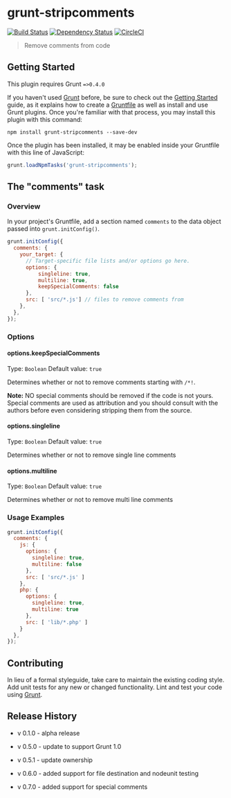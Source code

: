 # grunt-stripcomments

[![Build Status](https://travis-ci.org/jnthnjns/grunt-stripcomments.svg?branch=master)](https://travis-ci.org/jnthnjns/grunt-stripcomments)
[![Dependency Status](https://gemnasium.com/badges/github.com/jnthnjns/grunt-stripcomments.svg)](https://gemnasium.com/github.com/jnthnjns/grunt-stripcomments)
[![CircleCI](https://circleci.com/gh/jnthnjns/grunt-stripcomments.svg?style=svg)](https://circleci.com/gh/jnthnjns/grunt-stripcomments)

> Remove comments from code

## Getting Started
This plugin requires Grunt `=>0.4.0`

If you haven't used [Grunt](http://gruntjs.com/) before, be sure to check out the [Getting Started](http://gruntjs.com/getting-started) guide, as it explains how to create a [Gruntfile](http://gruntjs.com/sample-gruntfile) as well as install and use Grunt plugins. Once you're familiar with that process, you may install this plugin with this command:

```shell
npm install grunt-stripcomments --save-dev
```

Once the plugin has been installed, it may be enabled inside your Gruntfile with this line of JavaScript:

```js
grunt.loadNpmTasks('grunt-stripcomments');
```

## The "comments" task

### Overview
In your project's Gruntfile, add a section named `comments` to the data object passed into `grunt.initConfig()`.

```js
grunt.initConfig({
  comments: {
    your_target: {
      // Target-specific file lists and/or options go here.
      options: {
          singleline: true,
          multiline: true,
          keepSpecialComments: false
      },
      src: [ 'src/*.js'] // files to remove comments from
    },
  },
});
```

### Options

#### options.keepSpecialComments
Type: `Boolean`
Default value: `true`

Determines whether or not to remove comments starting with `/*!`.

**Note:** NO special comments should be removed if the code is not yours. Special comments are used as attribution and you should consult with the authors before even considering stripping them from the source.

#### options.singleline
Type: `Boolean`
Default value: `true`

Determines whether or not to remove single line comments

#### options.multiline
Type: `Boolean`
Default value: `true`

Determines whether or not to remove multi line comments

### Usage Examples

```js
grunt.initConfig({
  comments: {
    js: {
      options: {
        singleline: true,
        multiline: false
      },
      src: [ 'src/*.js' ]
    },
    php: {
      options: {
        singleline: true,
        multiline: true
      },
      src: [ 'lib/*.php' ]
    }
  },
});
```

## Contributing
In lieu of a formal styleguide, take care to maintain the existing coding style. Add unit tests for any new or changed functionality. Lint and test your code using [Grunt](http://gruntjs.com/).

## Release History
- v 0.1.0 - alpha release

- v 0.5.0 - update to support Grunt 1.0

- v 0.5.1 - update ownership

- v 0.6.0 - added support for file destination and nodeunit testing

- v 0.7.0 - added support for special comments